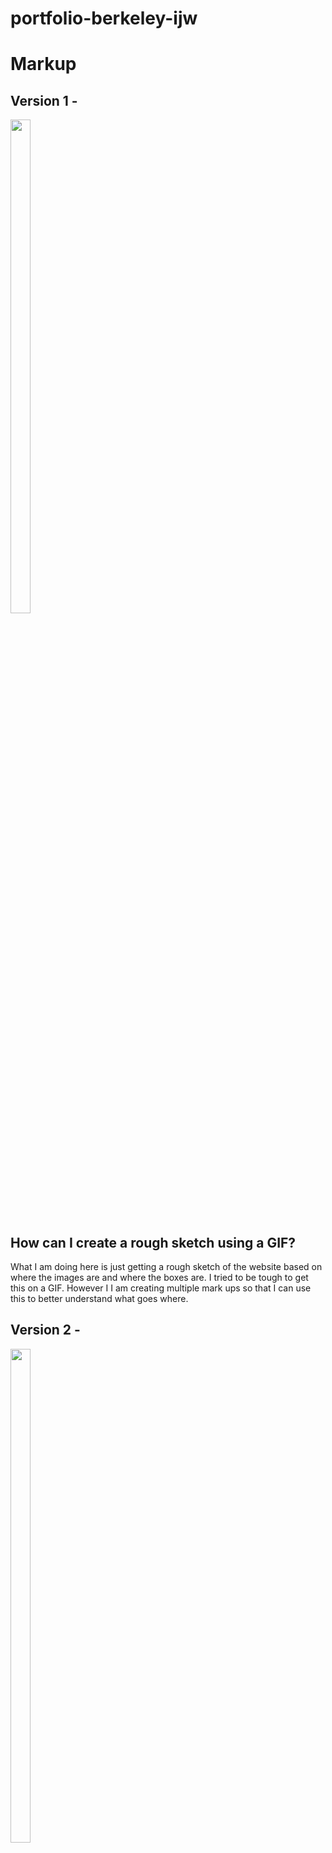 # portfolio-berkeley-ijw

# Markup


## Version 1 - 



<img src = "/assets/images/v1.jpg" width="25%" height="45%"> 

## How can I create a rough sketch using a GIF?

What I am doing here is just getting a rough sketch of the website based on where the images are and where the boxes are. I tried to be tough to get this on a GIF. However I I am creating multiple mark ups so that I can use this to better understand what goes where.


## Version 2 - 

<img src = "/assets/images/v2.jpg" width="25%" height="45%"> 

Question 2: Where are the boxes are going to be?

In this image I use the gift in the previous mark up to get a better sense of where the boxes are. I color-coded it based on what I think that would be similar, while ignoring where text would be.



## Version 3 - 

<img src = "/assets/images/v3.jpg" width="25%" height="45%"> 


Question 3: Where is the info located?

Since the header URLs are going to be pointing to information on the website and the contact information is going to be linked to information off the website and finally the images are going to be linked to material that is on the website. It is important that we make that designation in the actual Website

- AM_{FP}: About me - Front Page
- W_{FP}: Work - Front Page
- CM_{FP}: Contact Me - Front Page
- R_{D}: Resume - Front Page


- L_1: Label 1 in header name of Portfolio
- L_2: Label 2 in nav sub name 
- L_3: Label 3 of main work
- L_4: Label 4 project 1
- L_5: Label 4 project 2
- L_6: Label 4 project 3
- L_7: Label 4 project 4

- T_1: Text

- S_1: About Me with Line 1
- S_2: Work with Line 2
- S_3: Contact Me with Line 3

- I_{1T}:  information phone number text
- I_{2url}:  information email url
- I_{3url}:  information GitHub url
- I_{4url}:  information Business Website url
- I_{5url}:  information LinkedIn



## Version 4 - 

<img src = "/assets/images/v4.jpg" width="25%" height="45%"> 

Question 4: What type of tags will be used?

Answer 4: This image is actually very important because it allows me to figure out what tags are going to be needed within the HTML file before actually programming. I change my mind in terms of the article regarding the projects in the main projects so I decided to split them up into A,: Article 1, with 1 image

-A1: Article 1

-A2: Article 2





## Code Forseeing
Question 5: What is the idela directory structure?
Answer 5: Below demonstrates the current thought process


<img src = "/assets/images/directory_map.jpg" width="25%" height="45%"> 


What are the regions in wbesite?
## (Modification 1) - Make HTML skeleton

## 1st Attempt of making HTML Skeleton

General approach to building the website based on all the tags


<img src = "/assets/images/first_attempt.jpg" width="25%" height="45%"> 

## 2nd Attempt of making HTML Skeleton

Provide further details on the tags of the website


<img src = "/assets/images/second_attempt.jpg" width="25%" height="45%"> 

## 3rd Attempt of making HTML Skeleton

Since we have 2 have the capacity to hover over all the boxes we We’re going to have a class ID for the last two divs in the body


<img src = "/assets/images/third_attempt.jpg" width="25%" height="45%"> 

# $$\textcolor{red}{START HERE}$$

process - Develop Flexbox Thought and code

# Process of Programming
Repeat Process
- Select top most region
- Develop HTML with semanatics and comments
- Develop CSS
  - hovertip
- Resize Images in Markdown

